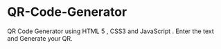 # QR-Code-Generator
QR Code Generator  using HTML 5 , CSS3 and JavaScript .
Enter the text and Generate your QR.
